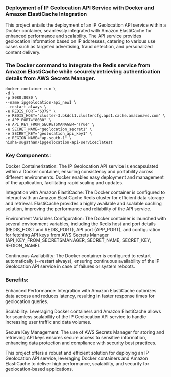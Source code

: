 ###  Deployment of IP Geolocation API Service with Docker and Amazon ElastiCache Integration
This project entails the deployment of an IP Geolocation API service within a Docker container, seamlessly integrated with Amazon ElastiCache for enhanced performance and scalability. The API service provides geolocation information based on IP addresses, catering to various use cases such as targeted advertising, fraud detection, and personalized content delivery.

### The Docker command to integrate the Redis service from Amazon ElastiCache while securely retrieving authentication details from AWS Secrets Manager.

```
docker container run \
-d \
-p 8080:8080 \
--name ipgeolocation-api_new1 \
--restart always \
-e REDIS_PORT="6379" \
-e REDIS_HOST="cluster-3.bkdcl1.clustercfg.aps1.cache.amazonaws.com" \
-e APP_PORT="8080" \
-e API_KEY_FROM_SECRETSMANAGER="True" \
-e SECRET_NAME="geolocation_secret1" \
-e SECRET_KEY="geolocation_api_key1" \
-e REGION_NAME="ap-south-1" \
nisha-sugathan/ipgeolocation-api-service:latest

```

### Key Components:

Docker Containerization: The IP Geolocation API service is encapsulated within a Docker container, ensuring consistency and portability across different environments. Docker enables easy deployment and management of the application, facilitating rapid scaling and updates.

Integration with Amazon ElastiCache: The Docker container is configured to interact with an Amazon ElastiCache Redis cluster for efficient data storage and retrieval. ElastiCache provides a highly available and scalable caching solution, improving the performance and reliability of the API service.

Environment Variables Configuration: The Docker container is launched with several environment variables, including the Redis host and port details (REDIS_HOST and REDIS_PORT), API port (APP_PORT), and configuration for fetching API keys from AWS Secrets Manager (API_KEY_FROM_SECRETSMANAGER, SECRET_NAME, SECRET_KEY, REGION_NAME).

Continuous Availability: The Docker container is configured to restart automatically (--restart always), ensuring continuous availability of the IP Geolocation API service in case of failures or system reboots.

###  Benefits:

Enhanced Performance: Integration with Amazon ElastiCache optimizes data access and reduces latency, resulting in faster response times for geolocation queries.

Scalability: Leveraging Docker containers and Amazon ElastiCache allows for seamless scalability of the IP Geolocation API service to handle increasing user traffic and data volumes.

Secure Key Management: The use of AWS Secrets Manager for storing and retrieving API keys ensures secure access to sensitive information, enhancing data protection and compliance with security best practices.

This project offers a robust and efficient solution for deploying an IP Geolocation API service, leveraging Docker containers and Amazon ElastiCache to deliver high performance, scalability, and security for geolocation-based applications.


